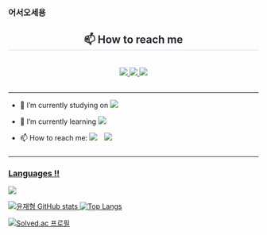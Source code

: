 ### 어서오세용

<div align= "center">
    <h2 style="border-bottom: 1px solid #d8dee4; color: #282d33;"> 📫 How to reach me </h2> <br> 
    <div align= "center"> <a href=mailto:yoonwogud@gmail.com> <img src="https://img.shields.io/badge/Gmail-EA4335?style=for-the-badge&logo=Gmail&logoColor=white&link=mailto:yoonwogud@gmail.com"> </a>
         <a href=wogud210210> <img src="https://img.shields.io/badge/Instagram-E4405F?style=for-the-badge&logo=Instagram&logoColor=white&link=wogud210210"> </a>
         <a href=https://yoonwogud.tistory.com> <img src="https://img.shields.io/badge/Tistory-000000?style=for-the-badge&logo=Tistory&logoColor=white&link=https://yoonwogud.tistory.com"> </a>
          </div>  <br> 
    <div align= "center">  </div> 
    </div>
    
---

- 🔭 I’m currently studying on <img src="https://img.shields.io/badge/Python-3776AB?style=for-the-badge&logo=Python&logoColor=white">
- 🌱 I’m currently learning <img src="https://img.shields.io/badge/Python-3776AB?style=for-the-badge&logo=Python&logoColor=white"> <!--<img src="https://img.shields.io/badge/JAVA-007396?style=for-the-badge&logo=java&logoColor=white">-->

- 📫 How to reach me: <a href="mailto:yoonwogud@gmail.com"><img src="https://img.shields.io/badge/Yoonwogud@gmail.com-EA4335?style=flat-square&logo=Gmail&logoColor=white&link=mailto:yoonwogud@gmail.com"/></a>
<a href="https://www.instagram.com/wogud210210/"> <img 
             src="http://img.shields.io/badge/wogud210210-white?style=flat&logo=Instagram&link=https://www.instagram.com/wogud210210/"
             style="height : auto; margin-left : 10px; margin-right : 10px;"/>
<!--</a>
<a href="https://hits.seeyoufarm.com"><img src="https://hits.seeyoufarm.com/api/count/incr/badge.svg?url=https%3A%2F%2Fgithub.com%2Fblue1220&count_bg=%230A8902&title_bg=%23000000&icon=microbit.svg&icon_color=%23FF0000&title=%EB%B0%A9%EB%AC%B8%EC%9E%90+%EC%88%98&edge_flat=true"/></a> -->

###

---

### Languages !!

<img src="https://img.shields.io/badge/-A8B9CC?style=flat-square&logo=C&logoColor=white"/>

![윤재형 GitHub stats](https://github-readme-stats.vercel.app/api?username=wogud1220&show_icons=true&theme=tokyonight) ![Top Langs](<https://github-readme-stats.vercel.app/api/top-langs/?username=wogud1220&langs_count=10&layout=compact&theme=tokyonight&(https://github.com/wogud1220/github-readme-stats)>)

[![Solved.ac
프로필](http://mazassumnida.wtf/api/generate_badge?boj=wogud1220)](https://solved.ac/wogud1220)

